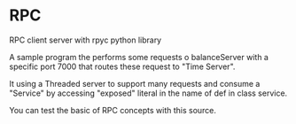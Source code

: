 # RPC
RPC client server with rpyc python library

A sample program the performs some requests o balanceServer with a specific port 7000 that routes these request to "Time Server".

It using a Threaded server to support many requests and consume a "Service" by accessing "exposed" literal in the name of def in class service.

You can test the basic of RPC concepts with this source.

